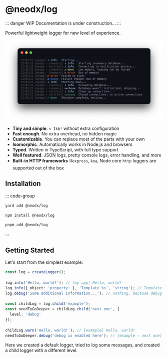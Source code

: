 # @neodx/log

::: danger WIP
Documentation is under construction...
:::

Powerful lightweight logger for new level of experience.

![preview](./preview-intro.png)

- **Tiny and simple**. `< 1kb!` without extra configuration
- **Fast enough**. No extra overhead, no hidden magic
- **Customizable**. You can replace most of the parts with your own
- **Isomorphic**. Automatically works in Node.js and browsers
- **Typed**. Written in TypeScript, with full type support
- **Well featured**. JSON logs, pretty console logs, error handling, and more
- **Built-in HTTP frameworks** ⛓️`express`, `koa`, Node core `http` loggers are supported out of the box

## Installation

::: code-group

```bash [Yarn]
yard add @neodx/log
```

```bash [NPM]
npm install @neodx/log
```

```bash [PNPM]
pnpm add @neodx/log
```

:::

## Getting Started

Let's start from the simplest example:

```ts
const log = createLogger();

log.info('Hello, world!'); // [my-app] Hello, world!
log.info({ object: 'property' }, 'Template %s', 'string'); // Template string { object: 'property' }
log.debug('Some additional information...'); // nothing, because debug level is disabled

const childLog = log.child('example');
const needToGoDeeper = childLog.child('next one', {
  level: 'debug'
});

childLog.warn('Hello, world!'); // [example] Hello, world!
needToGoDeeper.debug('debug is enabled here'); // [example › next one] debug is enabled here
```

Here we created a default logger, tried to log some messages, and created a child logger with a different level.
